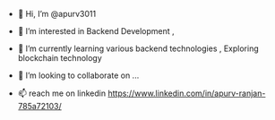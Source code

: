 - 👋 Hi, I’m @apurv3011

- 👀 I’m interested in Backend Development ,
- 🌱 I’m currently learning various backend technologies , Exploring blockchain technology
- 💞️ I’m looking to collaborate on ...
- 📫 reach me on linkedin https://www.linkedin.com/in/apurv-ranjan-785a72103/
